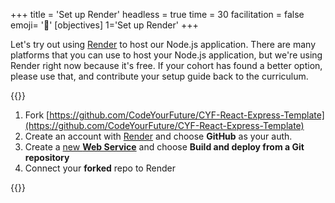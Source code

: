 +++
title = 'Set up Render'
headless = true
time = 30
facilitation = false
emoji= '🧩'
[objectives]
    1='Set up Render'
+++

Let's try out using [Render](https://render.com/) to host our Node.js application. There are many platforms that you can use to host your Node.js application, but we're using Render right now because it's free. If your cohort has found a better option, please use that, and contribute your setup guide back to the curriculum.

{{<note type="activity" title="Set up Render">}}

1. Fork [https://github.com/CodeYourFuture/CYF-React-Express-Template](https://github.com/CodeYourFuture/CYF-React-Express-Template)
1. Create an account with [Render](https://render.com/register) and choose **GitHub** as your auth.
1. Create a [new **Web Service**](https://dashboard.render.com/create?type=web) and choose **Build and deploy from a Git repository**
1. Connect your **forked** repo to Render

{{</note>}}
